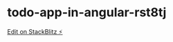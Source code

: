 # todo-app-in-angular-rst8tj

[Edit on StackBlitz ⚡️](https://stackblitz.com/edit/todo-app-in-angular-rst8tj)
